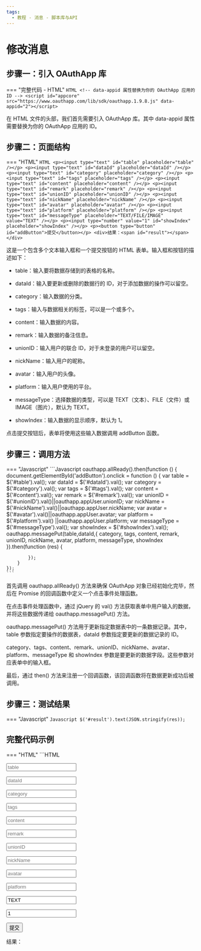 ```yaml
---
tags:
  - 教程 - 消息 - 脚本库与API
---
```


# 修改消息


## 步骤一：引入 OAuthApp 库
=== "完整代码 - HTML"
    ```HTML
    <!-- data-appid 属性替换为你的 OAuthApp 应用的 ID -->
    <script id="appcore" src="https://www.oauthapp.com/lib/sdk/oauthapp.1.9.8.js" data-appid="2"></script>
    ```

在 HTML 文件的头部，我们首先需要引入 OAuthApp 库。其中 data-appid 属性需要替换为你的 OAuthApp 应用的 ID。


## 步骤二：页面结构
=== "HTML"
    ```HTML
    <p><input type="text" id="table" placeholder="table" /></p>
    <p><input type="text" id="dataId" placeholder="dataId" /></p>
    <p><input type="text" id="category" placeholder="category" /></p>
    <p><input type="text" id="tags" placeholder="tags" /></p>
    <p><input type="text" id="content" placeholder="content" /></p>
    <p><input type="text" id="remark" placeholder="remark" /></p>
    <p><input type="text" id="unionID" placeholder="unionID" /></p>
    <p><input type="text" id="nickName" placeholder="nickName" /></p>
    <p><input type="text" id="avatar" placeholder="avatar" /></p>
    <p><input type="text" id="platform" placeholder="platform" /></p>
    <p><input type="text" id="messageType" placeholder="TEXT/FILE/IMAGE" value="TEXT" /></p>
    <p><input type="number" value="1" id="showIndex" placeholder="showIndex" /></p>
    <p><button type="button" id="addButton">提交</button></p>
    <div>结果：<span id="result"></span></div>
    ```

这是一个包含多个文本输入框和一个提交按钮的 HTML 表单。输入框和按钮的描述如下：

 - table：输入要将数据存储到的表格的名称。

 - dataId：输入要更新或删除的数据行的 ID，对于添加数据的操作可以留空。

 - category：输入数据的分类。

 - tags：输入与数据相关的标签，可以是一个或多个。

 - content：输入数据的内容。

 - remark：输入数据的备注信息。

 - unionID：输入用户的联合 ID，对于未登录的用户可以留空。

 - nickName：输入用户的昵称。

 - avatar：输入用户的头像。

 - platform：输入用户使用的平台。

 - messageType：选择数据的类型，可以是 TEXT（文本）、FILE（文件）或 IMAGE（图片），默认为 TEXT。

 - showIndex：输入数据的显示顺序，默认为 1。

点击提交按钮后，表单将使用这些输入数据调用 addButton 函数。

## 步骤三：调用方法

=== "Javascript"
    ```Javascript
    oauthapp.allReady().then(function () {
        document.getElementById('addButton').onclick = function () 
        {
            var table = $('#table').val();
            var dataId = $('#dataId').val();
            var category = $('#category').val();
            var tags = $('#tags').val();
            var content = $('#content').val();
            var remark = $('#remark').val();
            var unionID = $('#unionID').val()||oauthapp.appUser.unionID;
            var nickName = $('#nickName').val()||oauthapp.appUser.nickName;
            var avatar = $('#avatar').val()||oauthapp.appUser.avatar;
            var platform = $('#platform').val() ||oauthapp.appUser.platform;
            var messageType = $('#messageType').val();
            var showIndex = $('#showIndex').val();
            oauthapp.messagePut(table,dataId,{
                category,
                tags,
                content,
                remark,
                unionID,
                nickName,
                avatar,
                platform,
                messageType,
                showIndex
            }).then(function (res) {
               
            });
        }
    });
    ```

首先调用 oauthapp.allReady() 方法来确保 OAuthApp 对象已经初始化完毕，然后在 Promise 的回调函数中定义一个点击事件处理函数。

在点击事件处理函数中，通过 jQuery 的 val() 方法获取表单中用户输入的数据，并将这些数据传递给 oauthapp.messagePut() 方法。

oauthapp.messagePut() 方法用于更新指定数据表中的一条数据记录。其中，table 参数指定要操作的数据表，dataId 参数指定要更新的数据记录的 ID。

category、tags、content、remark、unionID、nickName、avatar、platform、messageType 和 showIndex 参数是要更新的数据字段。这些参数对应表单中的输入框。

最后，通过 then() 方法来注册一个回调函数，该回调函数将在数据更新成功后被调用。

## 步骤三：测试结果

=== "Javascript"
    ```Javascript
     $('#result').text(JSON.stringify(res));
    ```


## 完整代码示例

=== "HTML"
    ```HTML
    <!DOCTYPE html>
    <html>
    <head>
        <meta charset="UTF-8">
        <meta name="viewport" content="width=device-width, initial-scale=1.0">
        <title>messagePut</title>
        <!-- data-appid 属性替换为你的 OAuthApp 应用的 ID -->
        <script id="appcore" src="https://www.oauthapp.com/lib/sdk/oauthapp.1.9.8.js" data-appid="2"></script>
    </head>
    <body>
        <p><input type="text" id="table" placeholder="table" /></p>
        <p><input type="text" id="dataId" placeholder="dataId" /></p>
        <p><input type="text" id="category" placeholder="category" /></p>
        <p><input type="text" id="tags" placeholder="tags" /></p>
        <p><input type="text" id="content" placeholder="content" /></p>
        <p><input type="text" id="remark" placeholder="remark" /></p>
        <p><input type="text" id="unionID" placeholder="unionID" /></p>
        <p><input type="text" id="nickName" placeholder="nickName" /></p>
        <p><input type="text" id="avatar" placeholder="avatar" /></p>
        <p><input type="text" id="platform" placeholder="platform" /></p>
        <p><input type="text" id="messageType" placeholder="TEXT/FILE/IMAGE" value="TEXT" /></p>
        <p><input type="number" value="1" id="showIndex" placeholder="showIndex" /></p>
        <p><button type="button" id="addButton">提交</button></p>
        <div>结果：<span id="result"></span></div>
        <script>
            oauthapp.allReady().then(function () {
                document.getElementById('addButton').onclick = function () 
                {
                    var table = $('#table').val();
                    var dataId = $('#dataId').val();
                    var category = $('#category').val();
                    var tags = $('#tags').val();
                    var content = $('#content').val();
                    var remark = $('#remark').val();
                    var unionID = $('#unionID').val()||oauthapp.appUser.unionID;
                    var nickName = $('#nickName').val()||oauthapp.appUser.nickName;
                    var avatar = $('#avatar').val()||oauthapp.appUser.avatar;
                    var platform = $('#platform').val() ||oauthapp.appUser.platform;
                    var messageType = $('#messageType').val();
                    var showIndex = $('#showIndex').val();

                    oauthapp.messagePut(table,dataId,{
                        category,
                        tags,
                        content,
                        remark,
                        unionID,
                        nickName,
                        avatar,
                        platform,
                        messageType,
                        showIndex
                    }).then(function (res) {
                        $('#result').text(JSON.stringify(res));
                    });
                }
            });
        </script>
    </body>
    </html>
    ```

